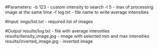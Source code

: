 #Parameters:
-b 123 - custom intensity to search
-l 5 - max of processing image at the same time
-f log.txt - file name to write average intensities

#Input:
imgs/list.txt - required list of images

#Output
results/log.txt - file with average intensities
results/itensity_image.jpg - image with selected min and max intensities
results/inverted_image.jpg - inverted image
